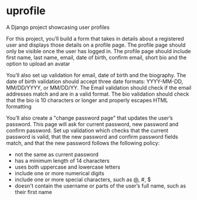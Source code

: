 # uprofile
A Django project showcasing user profiles

For this project, you’ll build a form that takes in details about a registered user and displays those details on a profile page. The profile page should only be visible once the user has logged in. The profile page should include first name, last name, email, date of birth, confirm email, short bio and the option to upload an avatar

You’ll also set up validation for email, date of birth and the biography. The date of birth validation should accept three date formats: YYYY-MM-DD, MM/DD/YYYY, or MM/DD/YY. The Email validation should check if the email addresses match and are in a valid format. The bio validation should check that the bio is 10 characters or longer and properly escapes HTML formatting

You’ll also create a "change password page" that updates the user’s password. This page will ask for current password, new password and confirm password. Set up validation which checks that the current password is valid, that the new password and confirm password fields match, and that the new password follows the following policy:

* not the same as current password
* has a minimum length of 14 characters
* uses both uppercase and lowercase letters
* include one or more numerical digits
* include one or more special characters, such as @, #, $
* doesn't contain the username or parts of the user’s full name, such as their first name
